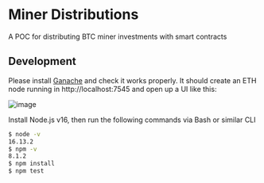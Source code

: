 # Miner Distributions

A POC for distributing BTC miner investments with smart contracts

## Development

Please install [Ganache](https://trufflesuite.com/ganache/) and check it works properly. It should create an ETH node running in http://localhost:7545 and open up a UI like this:

![image](https://user-images.githubusercontent.com/534414/165810534-272eddc9-e28b-4118-8cdf-978e3889fb00.png)

Install Node.js v16, then run the following commands via Bash or similar CLI

```sh
$ node -v
16.13.2
$ npm -v
8.1.2
$ npm install
$ npm test
```
